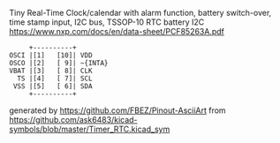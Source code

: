 Tiny Real-Time Clock/calendar with alarm function, battery switch-over, time stamp input, I2C bus, TSSOP-10
RTC battery I2C
https://www.nxp.com/docs/en/data-sheet/PCF85263A.pdf


	     +----------+
	OSCI |[1]   [10]| VDD
	OSCO |[2]   [ 9]| ~{INTA}
	VBAT |[3]   [ 8]| CLK
	  TS |[4]   [ 7]| SCL
	 VSS |[5]   [ 6]| SDA
	     +----------+


generated by https://github.com/FBEZ/Pinout-AsciiArt from https://github.com/ask6483/kicad-symbols/blob/master/Timer_RTC.kicad_sym